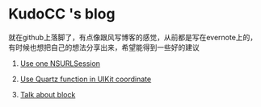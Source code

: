 # KudoCC 's blog

就在github上落脚了，有点像跟风写博客的感觉，从前都是写在evernote上的，有时候也想把自己的想法分享出来，希望能得到一些好的建议

1. [Use one NSURLSession](https://github.com/kudocc/blog/blob/master/2016-04/one_NSURLSession.md)

2. [Use Quartz function in UIKit coordinate](https://github.com/kudocc/blog/blob/master/2016-05/coordinate_Quartz_UIKit.md)

3. [Talk about block](https://github.com/kudocc/blog/blob/master/2016-05/talk_about_block.md)
